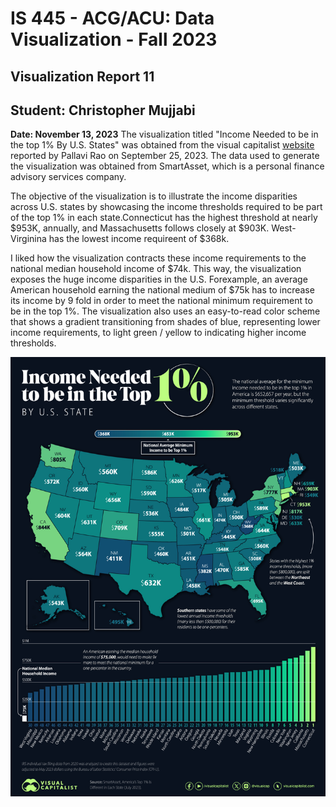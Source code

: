 IS 445 - ACG/ACU: Data Visualization - Fall 2023
===============================================
Visualization Report 11
-----------------------
Student: Christopher Mujjabi
----------------------------
**Date: November 13, 2023**
The visualization titled "Income Needed to be in the top 1% By U.S. States" was obtained from the visual capitalist [website](https://www.visualcapitalist.com/mapped-the-top-1-percent-in-each-u-s-state/) reported by Pallavi Rao on September 25, 2023. The data used to generate the visualization was obtained from SmartAsset, which is a personal finance advisory services company. 

The objective of the visualization is to illustrate the income disparities across U.S. states by showcasing the income thresholds required to be part of the top 1% in each state.Connecticut has the highest threshold at nearly $953K, annually, and Massachusetts follows closely at $903K. West-Virginina has the lowest income requireent of $368k. 


I liked how the visualization contracts these income requirements to the national median household income of $74k. This way, the visualization exposes the huge income disparities in the U.S. Forexample, an average American household earning the national medium of $75k has to increase its income by 9 fold in order to meet the national minimum requirement to be in the top 1%. The visualization also uses an easy-to-read color scheme that shows a gradient transitioning from shades of blue, representing lower income requirements, to light green / yellow to indicating higher income thresholds. 

![Alt text](image-9.png)